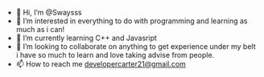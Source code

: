 - 👋 Hi, I’m @Swaysss
- 👀 I’m interested in everything to do with programming and learning as much as i can!
- 🌱 I’m currently learning C++ and Javasript   
- 💞️ I’m looking to collaborate on anything to get experience under my belt i have so much to learn and love taking advise from people. 
- 📫 How to reach me developercarter21@gmail.com

<!---
Swaysss/Swaysss is a ✨ special ✨ repository because its `README.md` (this file) appears on your GitHub profile.
You can click the Preview link to take a look at your changes.
--->
